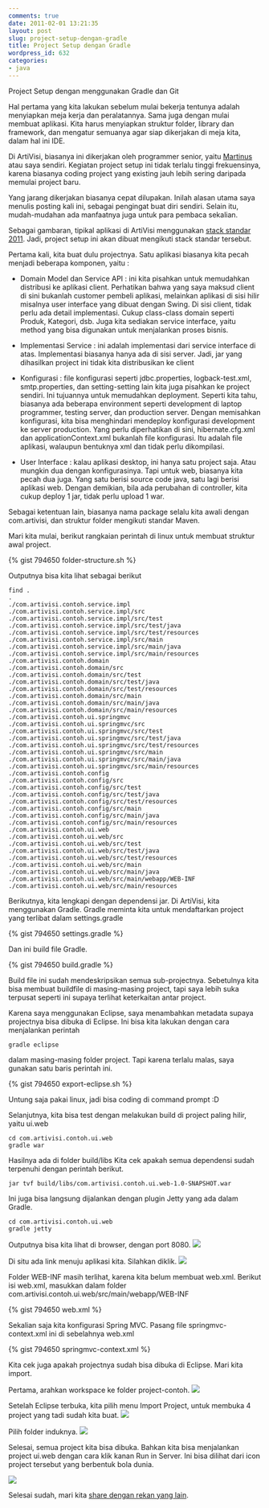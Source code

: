 ```yaml
---
comments: true
date: 2011-02-01 13:21:35
layout: post
slug: project-setup-dengan-gradle
title: Project Setup dengan Gradle
wordpress_id: 632
categories:
- java
---
```


Project Setup dengan menggunakan Gradle dan Git

Hal pertama yang kita lakukan sebelum mulai bekerja tentunya adalah menyiapkan meja kerja dan peralatannya. Sama juga dengan mulai membuat aplikasi. Kita harus menyiapkan struktur folder, library dan framework, dan mengatur semuanya agar siap dikerjakan di meja kita, dalam hal ini IDE. 

Di ArtiVisi, biasanya ini dikerjakan oleh programmer senior, yaitu [Martinus](http://martinusadyh.web.id/) atau saya sendiri. Kegiatan project setup ini tidak terlalu tinggi frekuensinya, karena biasanya coding project yang existing jauh lebih sering daripada memulai project baru. 

Yang jarang dikerjakan biasanya cepat dilupakan. Inilah alasan utama saya menulis posting kali ini, sebagai pengingat buat diri sendiri. Selain itu, mudah-mudahan ada manfaatnya juga untuk para pembaca sekalian. 

Sebagai gambaran, tipikal aplikasi di ArtiVisi menggunakan [stack standar 2011](http://endy.artivisi.com/blog/java/development-stack-2011/). Jadi, project setup ini akan dibuat mengikuti stack standar tersebut. 



Pertama kali, kita buat dulu projectnya. Satu aplikasi biasanya kita pecah menjadi beberapa komponen, yaitu : 





  * Domain Model dan Service API : ini kita pisahkan untuk memudahkan distribusi ke aplikasi client. Perhatikan bahwa yang saya maksud client di sini bukanlah customer pembeli aplikasi, melainkan aplikasi di sisi hilir misalnya user interface yang dibuat dengan Swing. Di sisi client, tidak perlu ada detail implementasi. Cukup class-class domain seperti Produk, Kategori, dsb. Juga kita sediakan service interface, yaitu method yang bisa digunakan untuk menjalankan proses bisnis.


  * Implementasi Service : ini adalah implementasi dari service interface di atas. Implementasi biasanya hanya ada di sisi server. Jadi, jar yang dihasilkan project ini tidak kita distribusikan ke client


  * Konfigurasi : file konfigurasi seperti jdbc.properties, logback-test.xml, smtp.properties, dan setting-setting lain kita juga pisahkan ke project sendiri. Ini tujuannya untuk memudahkan deployment. Seperti kita tahu, biasanya ada beberapa environment seperti development di laptop programmer, testing server, dan production server. Dengan memisahkan konfigurasi, kita bisa menghindari mendeploy konfigurasi development ke server production. Yang perlu diperhatikan di sini, hibernate.cfg.xml dan applicationContext.xml bukanlah file konfigurasi. Itu adalah file aplikasi, walaupun bentuknya xml dan tidak perlu dikompilasi.


  * User Interface : kalau aplikasi desktop, ini hanya satu project saja. Atau mungkin dua dengan konfigurasinya. Tapi untuk web, biasanya kita pecah dua juga. Yang satu berisi source code java, satu lagi berisi aplikasi web. Dengan demikian, bila ada perubahan di controller, kita cukup deploy 1 jar, tidak perlu upload 1 war.



Sebagai ketentuan lain, biasanya nama package selalu kita awali dengan com.artivisi, dan struktur folder mengikuti standar Maven. 

Mari kita mulai, berikut rangkaian perintah di linux untuk membuat struktur awal project. 

{% gist 794650 folder-structure.sh %}

Outputnya bisa kita lihat sebagai berikut 


    
    
    find . 
    .
    ./com.artivisi.contoh.service.impl
    ./com.artivisi.contoh.service.impl/src
    ./com.artivisi.contoh.service.impl/src/test
    ./com.artivisi.contoh.service.impl/src/test/java
    ./com.artivisi.contoh.service.impl/src/test/resources
    ./com.artivisi.contoh.service.impl/src/main
    ./com.artivisi.contoh.service.impl/src/main/java
    ./com.artivisi.contoh.service.impl/src/main/resources
    ./com.artivisi.contoh.domain
    ./com.artivisi.contoh.domain/src
    ./com.artivisi.contoh.domain/src/test
    ./com.artivisi.contoh.domain/src/test/java
    ./com.artivisi.contoh.domain/src/test/resources
    ./com.artivisi.contoh.domain/src/main
    ./com.artivisi.contoh.domain/src/main/java
    ./com.artivisi.contoh.domain/src/main/resources
    ./com.artivisi.contoh.ui.springmvc
    ./com.artivisi.contoh.ui.springmvc/src
    ./com.artivisi.contoh.ui.springmvc/src/test
    ./com.artivisi.contoh.ui.springmvc/src/test/java
    ./com.artivisi.contoh.ui.springmvc/src/test/resources
    ./com.artivisi.contoh.ui.springmvc/src/main
    ./com.artivisi.contoh.ui.springmvc/src/main/java
    ./com.artivisi.contoh.ui.springmvc/src/main/resources
    ./com.artivisi.contoh.config
    ./com.artivisi.contoh.config/src
    ./com.artivisi.contoh.config/src/test
    ./com.artivisi.contoh.config/src/test/java
    ./com.artivisi.contoh.config/src/test/resources
    ./com.artivisi.contoh.config/src/main
    ./com.artivisi.contoh.config/src/main/java
    ./com.artivisi.contoh.config/src/main/resources
    ./com.artivisi.contoh.ui.web
    ./com.artivisi.contoh.ui.web/src
    ./com.artivisi.contoh.ui.web/src/test
    ./com.artivisi.contoh.ui.web/src/test/java
    ./com.artivisi.contoh.ui.web/src/test/resources
    ./com.artivisi.contoh.ui.web/src/main
    ./com.artivisi.contoh.ui.web/src/main/java
    ./com.artivisi.contoh.ui.web/src/main/webapp/WEB-INF
    ./com.artivisi.contoh.ui.web/src/main/resources
    



Berikutnya, kita lengkapi dengan dependensi jar. Di ArtiVisi, kita menggunakan Gradle. 
Gradle meminta kita untuk mendaftarkan project yang terlibat dalam settings.gradle

{% gist 794650 settings.gradle %}

Dan ini build file Gradle.

{% gist 794650 build.gradle %}

Build file ini sudah mendeskripsikan semua sub-projectnya. Sebetulnya kita bisa membuat buildfile di masing-masing project, tapi saya lebih suka terpusat seperti ini supaya terlihat keterkaitan antar project. 

Karena saya menggunakan Eclipse, saya menambahkan metadata supaya projectnya bisa dibuka di Eclipse. Ini bisa kita lakukan dengan cara menjalankan perintah 


    
    
    gradle eclipse
    



dalam masing-masing folder project. Tapi karena terlalu malas, saya gunakan satu baris perintah ini. 

{% gist 794650 export-eclipse.sh %} 

Untung saja pakai linux, jadi bisa coding di command prompt :D 

Selanjutnya, kita bisa test dengan melakukan build di project paling hilir, yaitu ui.web


    
    
    cd com.artivisi.contoh.ui.web
    gradle war
    



Hasilnya ada di folder build/libs
Kita cek apakah semua dependensi sudah terpenuhi dengan perintah berikut. 


    
    
    jar tvf build/libs/com.artivisi.contoh.ui.web-1.0-SNAPSHOT.war
    



Ini juga bisa langsung dijalankan dengan plugin Jetty yang ada dalam Gradle. 


    
    
    cd com.artivisi.contoh.ui.web
    gradle jetty
    



Outputnya bisa kita lihat di browser, dengan port 8080. 
![ ](/images/uploads/2011/01/jetty-run-300x216.png)

Di situ ada link menuju aplikasi kita. Silahkan diklik. 
![ ](/images/uploads/2011/01/klik-context-path-300x214.png)

Folder WEB-INF masih terlihat, karena kita belum membuat web.xml. Berikut isi web.xml, masukkan dalam folder com.artivisi.contoh.ui.web/src/main/webapp/WEB-INF

{% gist 794650 web.xml %}

Sekalian saja kita konfigurasi Spring MVC. Pasang file springmvc-context.xml ini di sebelahnya web.xml

{% gist 794650 springmvc-context.xml %}

Kita cek juga apakah projectnya sudah bisa dibuka di Eclipse. Mari kita import. 

Pertama, arahkan workspace ke folder project-contoh. 
![ ](/images/uploads/2011/01/01-pilih-workspace-300x154.png)

Setelah Eclipse terbuka, kita pilih menu Import Project, untuk membuka 4 project yang tadi sudah kita buat. 
![ ](/images/uploads/2011/01/02-import-existing-300x272.png)

Pilih folder induknya. 
![ ](/images/uploads/2011/01/03-select-root-directory-272x300.png)

Selesai, semua project kita bisa dibuka. Bahkan kita bisa menjalankan project ui.web dengan cara klik kanan Run in Server. Ini bisa dilihat dari icon project tersebut yang berbentuk bola dunia. 

![ ](/images/uploads/2011/01/04-import-result-300x139.png)

Selesai sudah, mari kita [share dengan rekan yang lain](http://endy.artivisi.com/blog/aplikasi/sharing-repository-git/). 

